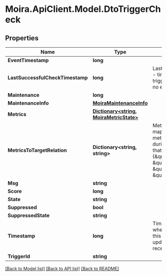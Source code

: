 # Moira.ApiClient.Model.DtoTriggerCheck

## Properties

Name | Type | Description | Notes
------------ | ------------- | ------------- | -------------
**EventTimestamp** | **long** |  | [optional] 
**LastSuccessfulCheckTimestamp** | **long** | LastSuccessfulCheckTimestamp - time of the last check of the trigger, during which there were no errors | [optional] 
**Maintenance** | **long** |  | [optional] 
**MaintenanceInfo** | [**MoiraMaintenanceInfo**](MoiraMaintenanceInfo.md) |  | [optional] 
**Metrics** | [**Dictionary&lt;string, MoiraMetricState&gt;**](MoiraMetricState.md) |  | [optional] 
**MetricsToTargetRelation** | **Dictionary&lt;string, string&gt;** | MetricsToTargetRelation is a map that holds relation between metric names that was alone during last check and targets that fetched this metric  {\&quot;t1\&quot;: \&quot;metric.name.1\&quot;, \&quot;t2\&quot;: \&quot;metric.name.2\&quot;} | [optional] 
**Msg** | **string** |  | [optional] 
**Score** | **long** |  | [optional] 
**State** | **string** |  | [optional] 
**Suppressed** | **bool** |  | [optional] 
**SuppressedState** | **string** |  | [optional] 
**Timestamp** | **long** | Timestamp - time, which means when the checker last checked this trigger, this value stops updating if the trigger does not receive metrics | [optional] 
**TriggerId** | **string** |  | [optional] 

[[Back to Model list]](../../README.md#documentation-for-models) [[Back to API list]](../../README.md#documentation-for-api-endpoints) [[Back to README]](../../README.md)

